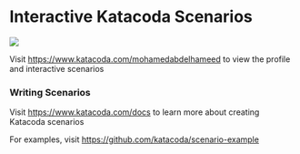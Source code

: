 # Interactive Katacoda Scenarios

[![](http://shields.katacoda.com/katacoda/mohamedabdelhameed/count.svg)](https://www.katacoda.com/mohamedabdelhameed "Get your profile on Katacoda.com")

Visit https://www.katacoda.com/mohamedabdelhameed to view the profile and interactive scenarios

### Writing Scenarios
Visit https://www.katacoda.com/docs to learn more about creating Katacoda scenarios

For examples, visit https://github.com/katacoda/scenario-example
